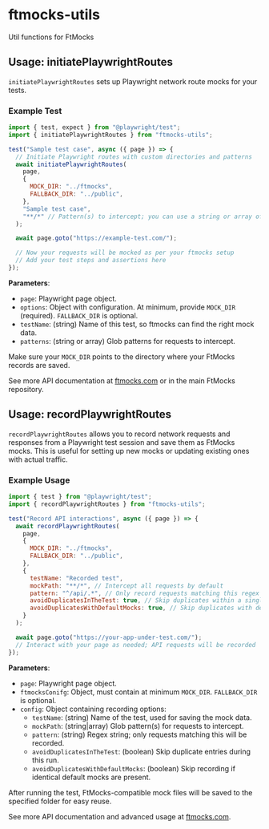 # ftmocks-utils

Util functions for FtMocks

## Usage: initiatePlaywrightRoutes

`initiatePlaywrightRoutes` sets up Playwright network route mocks for your tests.

### Example Test

```js
import { test, expect } from "@playwright/test";
import { initiatePlaywrightRoutes } from "ftmocks-utils";

test("Sample test case", async ({ page }) => {
  // Initiate Playwright routes with custom directories and patterns
  await initiatePlaywrightRoutes(
    page,
    {
      MOCK_DIR: "../ftmocks",
      FALLBACK_DIR: "../public",
    },
    "Sample test case",
    "**/*" // Pattern(s) to intercept; you can use a string or array of patterns
  );

  await page.goto("https://example-test.com/");

  // Now your requests will be mocked as per your ftmocks setup
  // Add your test steps and assertions here
});
```

**Parameters**:

- `page`: Playwright page object.
- `options`: Object with configuration. At minimum, provide `MOCK_DIR` (required). `FALLBACK_DIR` is optional.
- `testName`: (string) Name of this test, so ftmocks can find the right mock data.
- `patterns`: (string or array) Glob patterns for requests to intercept.

Make sure your `MOCK_DIR` points to the directory where your FtMocks records are saved.

See more API documentation at [ftmocks.com](https://ftmocks.com) or in the main FtMocks repository.

## Usage: recordPlaywrightRoutes

`recordPlaywrightRoutes` allows you to record network requests and responses from a Playwright test session and save them as FtMocks mocks. This is useful for setting up new mocks or updating existing ones with actual traffic.

### Example Usage

```js
import { test } from "@playwright/test";
import { recordPlaywrightRoutes } from "ftmocks-utils";

test("Record API interactions", async ({ page }) => {
  await recordPlaywrightRoutes(
    page,
    {
      MOCK_DIR: "../ftmocks",
      FALLBACK_DIR: "../public",
    },
    {
      testName: "Recorded test",
      mockPath: "**/*", // Intercept all requests by default
      pattern: "^/api/.*", // Only record requests matching this regex pattern (e.g., API endpoints)
      avoidDuplicatesInTheTest: true, // Skip duplicates within a single test recording
      avoidDuplicatesWithDefaultMocks: true, // Skip duplicates with default mocks
    }
  );

  await page.goto("https://your-app-under-test.com/");
  // Interact with your page as needed; API requests will be recorded
});
```

**Parameters**:

- `page`: Playwright page object.
- `ftmocksConifg`: Object, must contain at minimum `MOCK_DIR`. `FALLBACK_DIR` is optional.
- `config`: Object containing recording options:
  - `testName`: (string) Name of the test, used for saving the mock data.
  - `mockPath`: (string|array) Glob pattern(s) for requests to intercept.
  - `pattern`: (string) Regex string; only requests matching this will be recorded.
  - `avoidDuplicatesInTheTest`: (boolean) Skip duplicate entries during this run.
  - `avoidDuplicatesWithDefaultMocks`: (boolean) Skip recording if identical default mocks are present.

After running the test, FtMocks-compatible mock files will be saved to the specified folder for easy reuse.

See more API documentation and advanced usage at [ftmocks.com](https://ftmocks.com).
